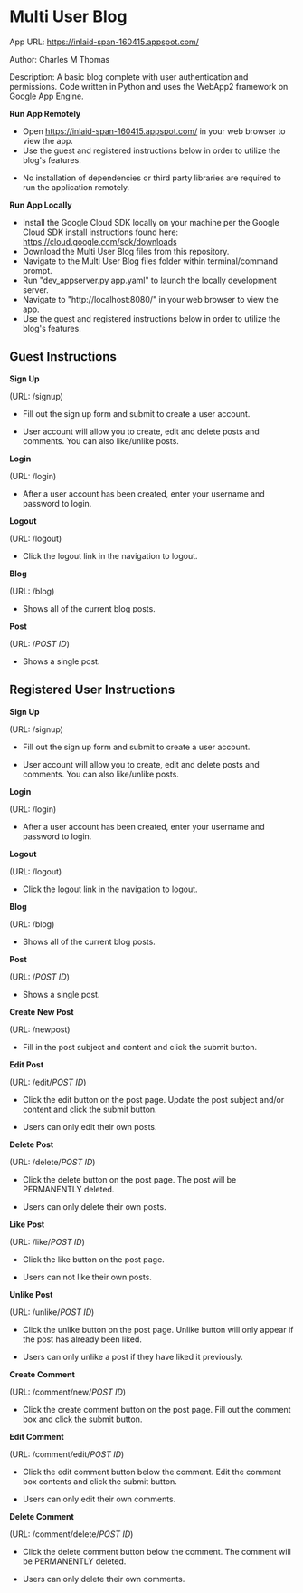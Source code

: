 Multi User Blog
==============
App URL: https://inlaid-span-160415.appspot.com/

Author: Charles M Thomas

Description: A basic blog complete with user authentication and permissions. Code written in Python and uses the WebApp2 framework on Google App Engine.

**Run App Remotely**
- Open https://inlaid-span-160415.appspot.com/ in your web browser to view the app.
- Use the guest and registered instructions below in order to utilize the blog's features.
* No installation of dependencies or third party libraries are required to run the application remotely.

**Run App Locally**
- Install the Google Cloud SDK locally on your machine per the Google Cloud SDK install instructions found here: https://cloud.google.com/sdk/downloads
- Download the Multi User Blog files from this repository.
- Navigate to the Multi User Blog files folder within terminal/command prompt.
- Run "dev_appserver.py app.yaml" to launch the locally development server.
- Navigate to "http://localhost:8080/" in your web browser to view the app.
- Use the guest and registered instructions below in order to utilize the blog's features.

Guest Instructions
------------------
**Sign Up**

(URL: /signup)
- Fill out the sign up form and submit to create a user account.
* User account will allow you to create, edit and delete posts and comments. You can also like/unlike posts.

**Login**

(URL: /login)
- After a user account has been created, enter your username and password to login.

**Logout**

(URL: /logout)
- Click the logout link in the navigation to logout.

**Blog**

(URL: /blog)
- Shows all of the current blog posts.

**Post**

(URL: /*POST ID*)
- Shows a single post.

Registered User Instructions
----------------------------
**Sign Up**

(URL: /signup)
- Fill out the sign up form and submit to create a user account.
* User account will allow you to create, edit and delete posts and comments. You can also like/unlike posts.

**Login**

(URL: /login)
- After a user account has been created, enter your username and password to login.

**Logout**

(URL: /logout)
- Click the logout link in the navigation to logout.


**Blog**

(URL: /blog)
- Shows all of the current blog posts.

**Post**

(URL: /*POST ID*)
- Shows a single post.

**Create New Post**

(URL: /newpost)
- Fill in the post subject and content and click the submit button.

**Edit Post**

(URL: /edit/*POST ID*)
- Click the edit button on the post page. Update the post subject and/or content and click the submit button.
* Users can only edit their own posts.

**Delete Post**

(URL: /delete/*POST ID*)
- Click the delete button on the post page. The post will be PERMANENTLY deleted.
* Users can only delete their own posts.

**Like Post**

(URL: /like/*POST ID*)
- Click the like button on the post page.
* Users can not like their own posts.

**Unlike Post**

(URL: /unlike/*POST ID*)
- Click the unlike button on the post page. Unlike button will only appear if the post has already been liked.
* Users can only unlike a post if they have liked it previously.

**Create Comment**

(URL: /comment/new/*POST ID*)
- Click the create comment button on the post page. Fill out the comment box and click the submit button.

**Edit Comment**

(URL: /comment/edit/*POST ID*)
- Click the edit comment button below the comment. Edit the comment box contents and click the submit button.
* Users can only edit their own comments.

**Delete Comment**

(URL: /comment/delete/*POST ID*)
- Click the delete comment button below the comment. The comment will be PERMANENTLY deleted.
* Users can only delete their own comments.
